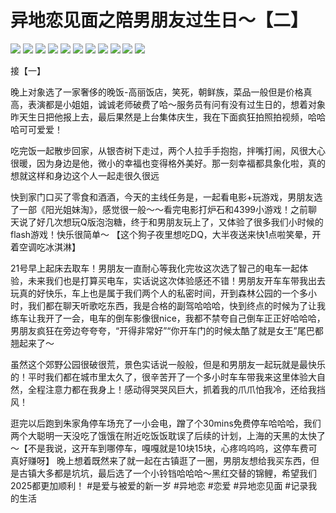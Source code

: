 # 异地恋见面之陪男朋友过生日～【二】

![](img/8ac4423e-a831-4051-9a6d-b569f86c1133.jpg)
![](img/5e050842-2bdb-4fc1-9a3f-0398614fade6.jpg)
![](img/6aa43647-b5d8-4cdb-ba2a-6cd110344c72.jpg)
![](img/b0b2eaaf-06b4-424a-adf4-19f5b211340e.jpg)
![](img/c07a1233-3c5e-48e1-97a9-736ee605bdab.jpg)
![](img/3433bf49-67ed-493a-844e-607398acce71.jpg)
![](img/f404927c-0cb5-4514-88d3-ee34edec136d.jpg)
![](img/ad994290-598a-4ffc-a28f-32b0b1ce116f.jpg)
![](img/a221a74d-b587-4ad4-ae76-0149c949b64c.jpg)
![](img/9084d928-307c-4101-851d-e4f7082ebc0b.jpg)
![](img/4ad9bd2a-6577-425d-a771-98da4d54f1f4.jpg)

接【一】
 
晚上对象选了一家奢侈的晚饭-高丽饭店，笑死，朝鲜族，菜品一般但是价格真高，表演都是小姐姐，诚诚老师破费了哈～服务员有问有没有过生日的，想着对象昨天生日把他报上去，最后果然是上台集体庆生，我在下面疯狂拍照拍视频，哈哈哈可可爱爱！
 
吃完饭一起散步回家，从银杏树下走过，两个人拉手手抱抱，拌嘴打闹，风很大心很暖，因为身边是他，微小的幸福也变得格外美好。那一刻幸福都具象化啦，真的想就这样和身边这个人一起走很久很远
 
快到家门口买了零食和酒酒，今天的主线任务是，一起看电影+玩游戏，男朋友选了一部《阳光姐妹淘》，感觉很一般～～看完电影打炉石和4399小游戏！之前聊天说了好几次想玩Q版泡泡糖，终于和男朋友玩上了，又体验了很多我们小时候的flash游戏！快乐很简单～
【这个狗子夜里想吃DQ，大半夜送来快1点啦笑晕，开着空调吃冰淇淋】
 
21号早上起床去取车！男朋友一直耐心等我化完妆这次选了智己的电车一起体验，未来我们也是打算买电车，实话说这次体验感还不错！男朋友开车车带我出去玩真的好快乐，车上也是属于我们两个人的私密时间，开到森林公园的一个多小时，我们都在聊天听歌吃东西，我是合格的副驾哈哈哈，快到终点的时候为了让我练车让我开了一会，电车的倒车影像很nice，我都不禁夸自己倒车正正好哈哈哈，男朋友疯狂在旁边夸夸夸，“开得非常好”“你开车门的时候太酷了就是女王”尾巴都翘起来了～
 
虽然这个郊野公园很破很荒，景色实话说一般般，但是和男朋友一起玩就是最快乐的！平时我们都在城市里太久了，很辛苦开了一个多小时车车带我来这里体验大自然，全程注意力都在我身上！感动得哭哭风巨大，抓着我的爪爪怕我冷，还给我挡风！
 
逛完以后跑到朱家角停车场充了一小会电，蹭了个30mins免费停车哈哈哈，我们两个大聪明一天没吃了饿饿在附近吃饭饭耽误了后续的计划，上海的天黑的太快了～【不是我说，这开车到哪停车，嘎嘎就是10块15块，心疼呜呜呜，这停车费可真好赚呀】
晚上想着既然来了就一起在古镇逛了一圈，男朋友想给我买东西，但是古镇大多都是坑坑，最后选了一个小铃铛哈哈哈～黑红交替的锦鲤，希望我们2025都更加顺利！
#是爱与被爱的新一岁 #异地恋 #恋爱 #异地恋见面 #记录我的生活